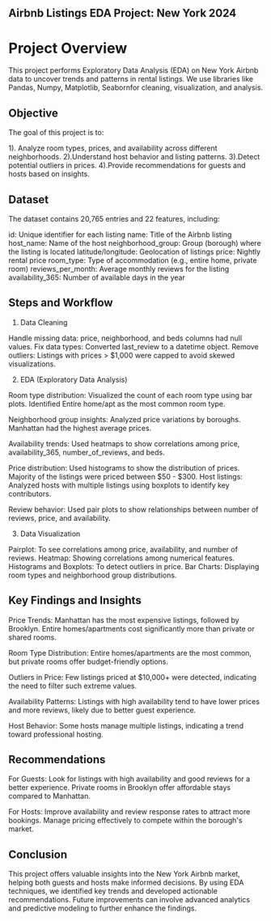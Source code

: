 ## Airbnb Listings EDA Project: New York 2024
# Project Overview

This project performs Exploratory Data Analysis (EDA) on New York Airbnb data to uncover trends and patterns in rental listings. We use libraries like Pandas, Numpy, Matplotlib, Seabornfor cleaning, visualization, and analysis.

<a href="https://github.com/Ranjithdbs/airbnb-analysis/blob/main/New-York-City-Brooklyn-Bridge-Panorama-Juergen-Roth-2.jpg"></a>

## Objective

The goal of this project is to:

  1). Analyze room types, prices, and availability across different neighborhoods.
  2).Understand host behavior and listing patterns.
  3).Detect potential outliers in prices.
  4).Provide recommendations for guests and hosts based on insights.
  
## Dataset

The dataset contains 20,765 entries and 22 features, including:

  id: Unique identifier for each listing
  name: Title of the Airbnb listing
  host_name: Name of the host
  neighborhood_group: Group (borough) where the listing is located
  latitude/longitude: Geolocation of listings
  price: Nightly rental price
  room_type: Type of accommodation (e.g., entire home, private room)
  reviews_per_month: Average monthly reviews for the listing
  availability_365: Number of available days in the year

## Steps and Workflow

1. Data Cleaning

Handle missing data: price, neighborhood, and beds columns had null values.
Fix data types: Converted last_review to a datetime object.
Remove outliers: Listings with prices > $1,000 were capped to avoid skewed visualizations.

2. EDA (Exploratory Data Analysis)

Room type distribution:
Visualized the count of each room type using bar plots.
Identified Entire home/apt as the most common room type.

Neighborhood group insights:
Analyzed price variations by boroughs.
Manhattan had the highest average prices.

Availability trends:
Used heatmaps to show correlations among price, availability_365, number_of_reviews, and beds.

Price distribution:
Used histograms to show the distribution of prices.
Majority of the listings were priced between $50 - $300.
Host listings:
Analyzed hosts with multiple listings using boxplots to identify key contributors.

Review behavior:
Used pair plots to show relationships between number of reviews, price, and availability.

3. Data Visualization
   
Pairplot: To see correlations among price, availability, and number of reviews.
Heatmap: Showing correlations among numerical features.
Histograms and Boxplots: To detect outliers in price.
Bar Charts: Displaying room types and neighborhood group distributions.

## Key Findings and Insights
Price Trends:
Manhattan has the most expensive listings, followed by Brooklyn.
Entire homes/apartments cost significantly more than private or shared rooms.

Room Type Distribution:
Entire homes/apartments are the most common, but private rooms offer budget-friendly options.

Outliers in Price:
Few listings priced at $10,000+ were detected, indicating the need to filter such extreme values.

Availability Patterns:
Listings with high availability tend to have lower prices and more reviews, likely due to better guest experience.

Host Behavior:
Some hosts manage multiple listings, indicating a trend toward professional hosting.
## Recommendations

For Guests:
Look for listings with high availability and good reviews for a better experience.
Private rooms in Brooklyn offer affordable stays compared to Manhattan.

For Hosts:
Improve availability and review response rates to attract more bookings.
Manage pricing effectively to compete within the borough's market.

## Conclusion

This project offers valuable insights into the New York Airbnb market, helping both guests and hosts make informed decisions. By using EDA techniques, we identified key trends and developed actionable recommendations. Future improvements can involve advanced analytics and predictive modeling to further enhance the findings.
